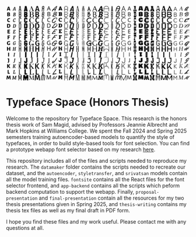 ![a bunch of generated and non-generated letters](front-image.png)

# Typeface Space (Honors Thesis)

Welcome to the repository for Typeface Space. This research is the honors thesis work of Sam Magid, advised by Professors Jeannie Albrecht and Mark Hopkins at Williams College. We spent the Fall 2024 and Spring 2025 semesters training autoencoder-based models to quantify the style of typefaces, in order to build style-based tools for font selection. You can find a prototype webapp font selector based on my research [here](http://sysnet.cs.williams.edu/~25sm39/).

This repository includes all of the files and scripts needed to reproduce my research. The `datamaker` folder contains the scripts needed to recreate our dataset, and the `autoencoder`, `styletransfer`, and `srivatsan` models contain all the model training files. `fontsite` contains all the React files for the font selector frontend, and `app-backend` contains all the scripts which peform backend computation to support the webapp. Finally, `proposal-presentation` and `final-presentation` contain all the resources for my two thesis presentations given in Spring 2025, and `thesis-writing` contains my thesis tex files as well as my final draft in PDF form.

I hope you find these files and my work useful. Please contact me with any questions at all.
